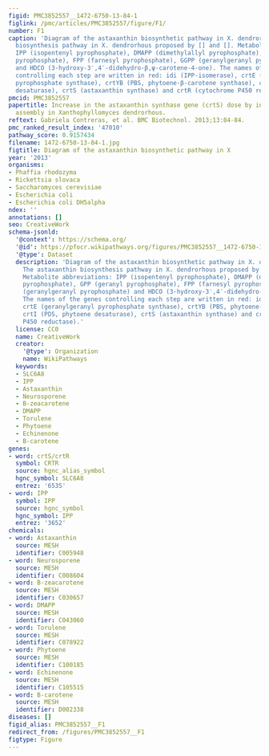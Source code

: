 ```yaml
---
figid: PMC3852557__1472-6750-13-84-1
figlink: /pmc/articles/PMC3852557/figure/F1/
number: F1
caption: 'Diagram of the astaxanthin biosynthetic pathway in X. dendrorhous. The astaxanthin
  biosynthesis pathway in X. dendrorhous proposed by [] and []. Metabolite abbreviations:
  IPP (isopentenyl pyrophosphate), DMAPP (dimethylallyl pyrophosphate), GPP (geranyl
  pyrophosphate), FPP (farnesyl pyrophosphate), GGPP (geranylgeranyl pyrophosphate)
  and HDCO (3-hydroxy-3′,4′-didehydro-β,ψ-carotene-4-one). The names of the genes
  controlling each step are written in red: idi (IPP-isomerase), crtE (geranylgeranyl
  pyrophosphate synthase), crtYB (PBS, phytoene-β-carotene synthase), crtI (PDS, phytoene
  desaturase), crtS (astaxanthin synthase) and crtR (cytochrome P450 reductase).'
pmcid: PMC3852557
papertitle: Increase in the astaxanthin synthase gene (crtS) dose by in vivo DNA fragment
  assembly in Xanthophyllomyces dendrorhous.
reftext: Gabriela Contreras, et al. BMC Biotechnol. 2013;13:84-84.
pmc_ranked_result_index: '47010'
pathway_score: 0.9157434
filename: 1472-6750-13-84-1.jpg
figtitle: Diagram of the astaxanthin biosynthetic pathway in X
year: '2013'
organisms:
- Phaffia rhodozyma
- Rickettsia slovaca
- Saccharomyces cerevisiae
- Escherichia coli
- Escherichia coli DH5alpha
ndex: ''
annotations: []
seo: CreativeWork
schema-jsonld:
  '@context': https://schema.org/
  '@id': https://pfocr.wikipathways.org/figures/PMC3852557__1472-6750-13-84-1.html
  '@type': Dataset
  description: 'Diagram of the astaxanthin biosynthetic pathway in X. dendrorhous.
    The astaxanthin biosynthesis pathway in X. dendrorhous proposed by [] and [].
    Metabolite abbreviations: IPP (isopentenyl pyrophosphate), DMAPP (dimethylallyl
    pyrophosphate), GPP (geranyl pyrophosphate), FPP (farnesyl pyrophosphate), GGPP
    (geranylgeranyl pyrophosphate) and HDCO (3-hydroxy-3′,4′-didehydro-β,ψ-carotene-4-one).
    The names of the genes controlling each step are written in red: idi (IPP-isomerase),
    crtE (geranylgeranyl pyrophosphate synthase), crtYB (PBS, phytoene-β-carotene synthase),
    crtI (PDS, phytoene desaturase), crtS (astaxanthin synthase) and crtR (cytochrome
    P450 reductase).'
  license: CC0
  name: CreativeWork
  creator:
    '@type': Organization
    name: WikiPathways
  keywords:
  - SLC6A8
  - IPP
  - Astaxanthin
  - Neurosporene
  - B-zeacarotene
  - DMAPP
  - Torulene
  - Phytoene
  - Echinenone
  - B-carotene
genes:
- word: crtS/crtR
  symbol: CRTR
  source: hgnc_alias_symbol
  hgnc_symbol: SLC6A8
  entrez: '6535'
- word: IPP
  symbol: IPP
  source: hgnc_symbol
  hgnc_symbol: IPP
  entrez: '3652'
chemicals:
- word: Astaxanthin
  source: MESH
  identifier: C005948
- word: Neurosporene
  source: MESH
  identifier: C008604
- word: B-zeacarotene
  source: MESH
  identifier: C030657
- word: DMAPP
  source: MESH
  identifier: C043060
- word: Torulene
  source: MESH
  identifier: C078922
- word: Phytoene
  source: MESH
  identifier: C100185
- word: Echinenone
  source: MESH
  identifier: C105515
- word: B-carotene
  source: MESH
  identifier: D002338
diseases: []
figid_alias: PMC3852557__F1
redirect_from: /figures/PMC3852557__F1
figtype: Figure
---
```

